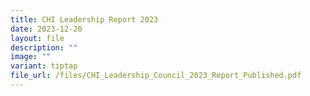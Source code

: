 ```yaml
---
title: CHI Leadership Report 2023
date: 2023-12-20
layout: file
description: ""
image: ""
variant: tiptap
file_url: /files/CHI_Leadership_Council_2023_Report_Published.pdf
---
```


